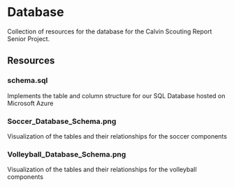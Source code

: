 # Database
Collection of resources for the database for the Calvin Scouting Report Senior Project.

## Resources
### schema.sql
Implements the table and column structure for our SQL Database hosted on Microsoft Azure

### Soccer_Database_Schema.png
Visualization of the tables and their relationships for the soccer components

### Volleyball_Database_Schema.png
Visualization of the tables and their relationships for the volleyball components
